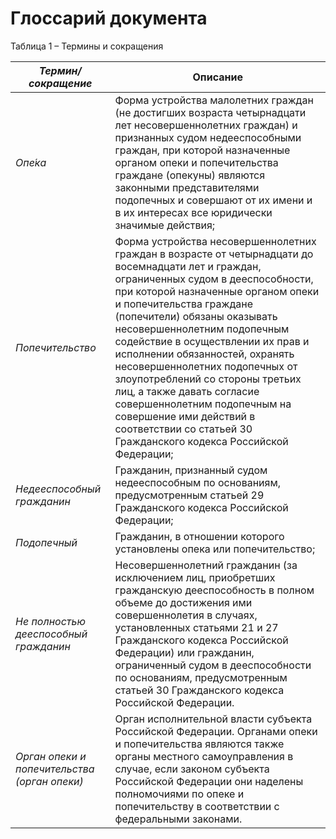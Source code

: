 # Глоссарий документа

Таблица 1 – Термины и сокращения  

| ***Термин/ сокращение***  |     **Описание**  | 
|------|-------|
*Опе́ка* |  Форма устройства малолетних граждан (не достигших возраста четырнадцати лет несовершеннолетних граждан) и признанных судом недееспособными граждан, при которой назначенные органом опеки и попечительства граждане (опекуны) являются законными представителями подопечных и совершают от их имени и в их интересах все юридически значимые действия;
*Попечительство* | Форма устройства несовершеннолетних граждан в возрасте от четырнадцати до восемнадцати лет и граждан, ограниченных судом в дееспособности, при которой назначенные органом опеки и попечительства граждане (попечители) обязаны оказывать несовершеннолетним подопечным содействие в осуществлении их прав и исполнении обязанностей, охранять несовершеннолетних подопечных от злоупотреблений со стороны третьих лиц, а также давать согласие совершеннолетним подопечным на совершение ими действий в соответствии со статьей 30 Гражданского кодекса Российской Федерации;
*Недееспособный гражданин* | Гражданин, признанный судом недееспособным по основаниям, предусмотренным статьей 29 Гражданского кодекса Российской Федерации;
*Подопечный* | Гражданин, в отношении которого установлены опека или попечительство;
*Не полностью дееспособный гражданин* | Несовершеннолетний гражданин (за исключением лиц, приобретших гражданскую дееспособность в полном объеме до достижения ими совершеннолетия в случаях, установленных статьями 21 и 27 Гражданского кодекса Российской Федерации) или гражданин, ограниченный судом в дееспособности по основаниям, предусмотренным статьей 30 Гражданского кодекса Российской Федерации.
*Орган опеки и попечительства (орган опеки)* | Орган исполнительной власти субъекта Российской Федерации. Органами опеки и попечительства являются также органы местного самоуправления в случае, если законом субъекта Российской Федерации они наделены полномочиями по опеке и попечительству в соответствии с федеральными законами.
